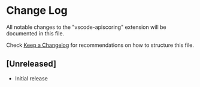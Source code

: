 # Change Log

All notable changes to the "vscode-apiscoring" extension will be documented in this file.

Check [Keep a Changelog](http://keepachangelog.com/) for recommendations on how to structure this file.

## [Unreleased]

- Initial release